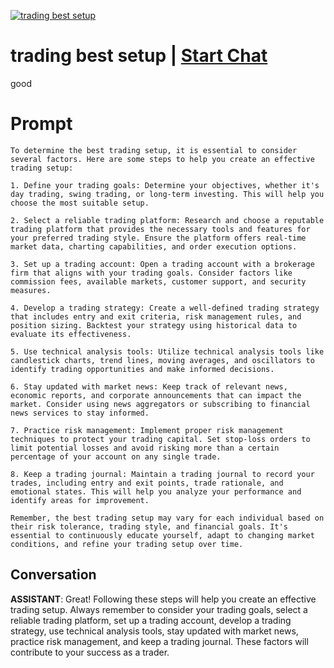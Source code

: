 
[![trading best setup](https://flow-prompt-covers.s3.us-west-1.amazonaws.com/icon/futuristic/futu_4.png)](https://gptcall.net/chat.html?data=%7B%22contact%22%3A%7B%22id%22%3A%22J_XEEqfRGsNMJk4d6w8S0%22%2C%22flow%22%3Atrue%7D%7D)
# trading best setup | [Start Chat](https://gptcall.net/chat.html?data=%7B%22contact%22%3A%7B%22id%22%3A%22J_XEEqfRGsNMJk4d6w8S0%22%2C%22flow%22%3Atrue%7D%7D)
good

# Prompt

```
To determine the best trading setup, it is essential to consider several factors. Here are some steps to help you create an effective trading setup:

1. Define your trading goals: Determine your objectives, whether it's day trading, swing trading, or long-term investing. This will help you choose the most suitable setup.

2. Select a reliable trading platform: Research and choose a reputable trading platform that provides the necessary tools and features for your preferred trading style. Ensure the platform offers real-time market data, charting capabilities, and order execution options.

3. Set up a trading account: Open a trading account with a brokerage firm that aligns with your trading goals. Consider factors like commission fees, available markets, customer support, and security measures.

4. Develop a trading strategy: Create a well-defined trading strategy that includes entry and exit criteria, risk management rules, and position sizing. Backtest your strategy using historical data to evaluate its effectiveness.

5. Use technical analysis tools: Utilize technical analysis tools like candlestick charts, trend lines, moving averages, and oscillators to identify trading opportunities and make informed decisions.

6. Stay updated with market news: Keep track of relevant news, economic reports, and corporate announcements that can impact the market. Consider using news aggregators or subscribing to financial news services to stay informed.

7. Practice risk management: Implement proper risk management techniques to protect your trading capital. Set stop-loss orders to limit potential losses and avoid risking more than a certain percentage of your account on any single trade.

8. Keep a trading journal: Maintain a trading journal to record your trades, including entry and exit points, trade rationale, and emotional states. This will help you analyze your performance and identify areas for improvement.

Remember, the best trading setup may vary for each individual based on their risk tolerance, trading style, and financial goals. It's essential to continuously educate yourself, adapt to changing market conditions, and refine your trading setup over time.
```

## Conversation

**ASSISTANT**: Great! Following these steps will help you create an effective trading setup. Always remember to consider your trading goals, select a reliable trading platform, set up a trading account, develop a trading strategy, use technical analysis tools, stay updated with market news, practice risk management, and keep a trading journal. These factors will contribute to your success as a trader.


